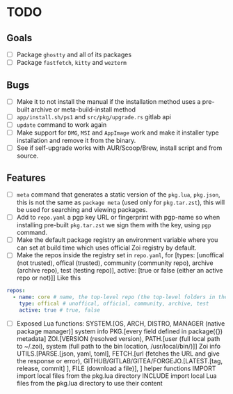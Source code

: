 # TODO

## Goals

- [ ] Package `ghostty` and all of its packages
- [ ] Package `fastfetch`, `kitty` and `wezterm`

## Bugs

- [ ] Make it to not install the manual if the installation method uses a pre-built archive or meta-build-install method
- [ ] `app/install.sh/ps1` and `src/pkg/upgrade.rs` gitlab api
- [ ] `update` command to work again
- [ ] Make support for `DMG`, `MSI` and `AppImage` work and make it installer type installation and remove it from the binary.
- [ ] See if self-upgrade works with AUR/Scoop/Brew, install script and from source.

## Features

- [ ] `meta` command that generates a static version of the `pkg.lua`, `pkg.json`, this is not the same as `package meta` (used only for `pkg.tar.zst`), this will be used for searching and viewing packages.
- [ ] Add to `repo.yaml` a pgp key URL or fingerprint with pgp-name so when installing pre-built `pkg.tar.zst` we sign them with the key, using `pgp` command.
- [ ] Make the default package registry an environment variable where you can set at build time which uses official Zoi registry by default.
- [ ] Make the repos inside the registry set in `repo.yaml`, for [types: [unoffical (not trusted), offical (trusted), community (community repo), archive (archive repo), test (testing repo)], active: [true or false (either an active repo or not)]]
      Like this

```yaml
repos:
  - name: core # name, the top-level repo (the top-level folders in the repo)
    type: offical # unoffical, official, community, archive, test
    active: true # true, false
```

- [ ] Exposed Lua functions:
      SYSTEM.[OS, ARCH, DISTRO, MANAGER (native package manager)] system info
      PKG.[every field defined in package({}) metadata]
      ZOI.[VERSION (resolved version), PATH.[user (full local path to ~/.zoi), system (full path to the bin location, /usr/local/bin/)]] Zoi info
      UTILS.[PARSE.[json, yaml, toml], FETCH.[url (fetches the URL and give the response or error), GITHUB/GITLAB/GITEA/FORGEJO.[LATEST.[tag, release, commit] ], FILE (download a file)], ] helper functions
      IMPORT import local files from the pkg.lua directory
      INCLUDE import local Lua files from the pkg.lua directory to use their content
